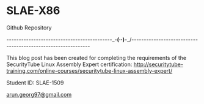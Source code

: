 # SLAE-X86
Github Repository

-------------------------------------------\_-__(··)__-_/-------------------------------------------------------------

This blog post has been created for completing the requirements of the SecurityTube Linux Assembly Expert certification: http://securitytube-training.com/online-courses/securitytube-linux-assembly-expert/

Student ID: SLAE-1509

arun.georg97@gmail.com
